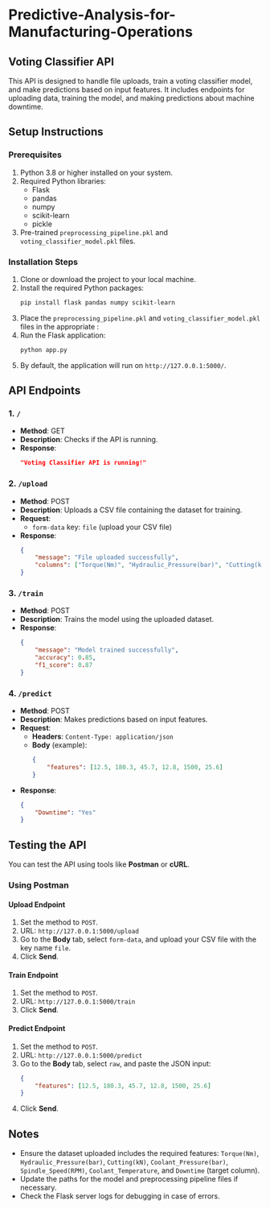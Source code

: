 # Predictive-Analysis-for-Manufacturing-Operations
## Voting Classifier API

This API is designed to handle file uploads, train a voting classifier model, and make predictions based on input features. It includes endpoints for uploading data, training the model, and making predictions about machine downtime.

## Setup Instructions

### Prerequisites
1. Python 3.8 or higher installed on your system.
2. Required Python libraries:
   - Flask
   - pandas
   - numpy
   - scikit-learn
   - pickle
3. Pre-trained `preprocessing_pipeline.pkl` and `voting_classifier_model.pkl` files.

### Installation Steps

1. Clone or download the project to your local machine.
2. Install the required Python packages:
   ```bash
   pip install flask pandas numpy scikit-learn
   ```
3. Place the `preprocessing_pipeline.pkl` and `voting_classifier_model.pkl` files in the appropriate :
4. Run the Flask application:
   ```bash
   python app.py
   ```
5. By default, the application will run on `http://127.0.0.1:5000/`.

## API Endpoints

### 1. `/`
- **Method**: GET
- **Description**: Checks if the API is running.
- **Response**:
  ```json
  "Voting Classifier API is running!"
  ```

### 2. `/upload`
- **Method**: POST
- **Description**: Uploads a CSV file containing the dataset for training.
- **Request**:
  - `form-data` key: `file` (upload your CSV file)
- **Response**:
  ```json
  {
      "message": "File uploaded successfully",
      "columns": ["Torque(Nm)", "Hydraulic_Pressure(bar)", "Cutting(kN)", "Coolant_Pressure(bar)", "Spindle_Speed(RPM)", "Coolant_Temperature", "Downtime"]
  }
  ```

### 3. `/train`
- **Method**: POST
- **Description**: Trains the model using the uploaded dataset.
- **Response**:
  ```json
  {
      "message": "Model trained successfully",
      "accuracy": 0.85,
      "f1_score": 0.87
  }
  ```

### 4. `/predict`
- **Method**: POST
- **Description**: Makes predictions based on input features.
- **Request**:
  - **Headers**: `Content-Type: application/json`
  - **Body** (example):
    ```json
    {
        "features": [12.5, 180.3, 45.7, 12.8, 1500, 25.6]
    }
    ```
- **Response**:
  ```json
  {
      "Downtime": "Yes"
  }
  ```

## Testing the API

You can test the API using tools like **Postman** or **cURL**.

### Using Postman

#### Upload Endpoint
1. Set the method to `POST`.
2. URL: `http://127.0.0.1:5000/upload`
3. Go to the **Body** tab, select `form-data`, and upload your CSV file with the key name `file`.
4. Click **Send**.

#### Train Endpoint
1. Set the method to `POST`.
2. URL: `http://127.0.0.1:5000/train`
3. Click **Send**.

#### Predict Endpoint
1. Set the method to `POST`.
2. URL: `http://127.0.0.1:5000/predict`
3. Go to the **Body** tab, select `raw`, and paste the JSON input:
   ```json
   {
       "features": [12.5, 180.3, 45.7, 12.8, 1500, 25.6]
   }
   ```
4. Click **Send**.

## Notes
- Ensure the dataset uploaded includes the required features: `Torque(Nm)`, `Hydraulic_Pressure(bar)`, `Cutting(kN)`, `Coolant_Pressure(bar)`, `Spindle_Speed(RPM)`, `Coolant_Temperature`, and `Downtime` (target column).
- Update the paths for the model and preprocessing pipeline files if necessary.
- Check the Flask server logs for debugging in case of errors.

